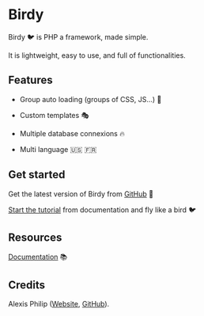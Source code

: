 # Birdy

Birdy :bird: is PHP a framework, made simple.

It is lightweight, easy to use, and full of functionalities.

## Features

- Group auto loading (groups of CSS, JS...) :ocean:

- Custom templates :performing_arts:

- Multiple database connexions :fire:

- Multi language :us: :fr:

## Get started 

Get the latest version of Birdy from [GitHub](https://github.com/alexis-philip/birdy) :octopus:

[Start the tutorial](https://birdy.alexisphilip.fr/docs/#/architecture) from documentation and fly like a bird :bird:

## Resources

[Documentation](https://birdy.alexisphilip.fr/docs) :books:

## Credits

Alexis Philip ([Website](https://alexisphilip.fr), [GitHub](https://github.com/alexis-philip)).